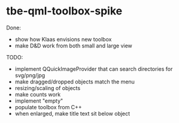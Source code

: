 # tbe-qml-toolbox-spike

Done:
 * show how Klaas envisions new toolbox
 * make D&D work from both small and large view

TODO:
 * implement QQuickImageProvider that can search directories for svg/png/jpg
 * make dragged/dropped objects match the menu
 * resizing/scaling of objects
 * make counts work
 * implement "empty"
 * populate toolbox from C++
 * when enlarged, make title text sit below object

